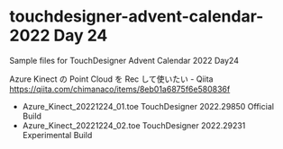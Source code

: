 # touchdesigner-advent-calendar-2022 Day 24

Sample files for TouchDesigner Advent Calendar 2022 Day24

Azure Kinect の Point Cloud を Rec して使いたい - Qiita
https://qiita.com/chimanaco/items/8eb01a6875f6e580836f


* Azure_Kinect_20221224_01.toe TouchDesigner 2022.29850 Official Build 
* Azure_Kinect_20221224_02.toe TouchDesigner 2022.29231 Experimental Build
